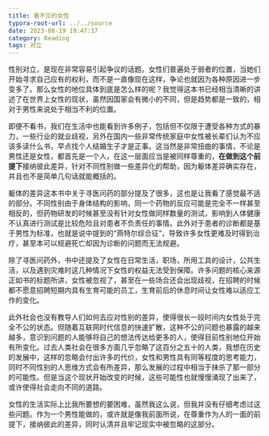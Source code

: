 ```yaml
---
title: 看不见的女性
typora-root-url: ../../source
date: 2023-08-19 19:47:17
category: Reading
tags: 对立
---
```


性别对立，是现在非常容易引起争议的话题。女性们普遍处于弱者的位置，当她们开始寻求自己应有的权利，而不是一直像现在这样，争论也就因为各种原因进一步变多了。那么女性的地位具体到底是怎么样的呢？我觉得这本书已经相当清晰的讲述了在世界上女性的现状，虽然因国家会有微小的不同，但是趋势都是一致的，相对于男性来说处于相当不利的位置。

即便不看书，我们在生活中也能看到许多例子，包括但不仅限于遭受各种方式的暴力，一些行业的就业歧视，另外在国内一些非常传统家庭中女性被长辈们认为不应该多读什么书，早点找个人结婚生子才是正事。这当然是非常扭曲的事情，不论是男性还是女性，都首先是一个人，在这一层面应当是被同样尊重的，**在做到这个前提下**接纳彼此差异，针对不同性别做一些差异化的帮助，因为躯体差异确实存在，并且也不是简单几句话就能概括的。

躯体的差异这本书中关于寻医问药的部分提及了很多，这也是让我看了感觉最不适的部分。不同性别由于身体结构的影响，同一个药物的反应可能是完全不一样甚至相反的，但药物研发的时候甚至没有针对女性做同样数量的测试，影响到人体健康不认真进行测试是比较危险且对患者不负责任的事情。此外对于患者的诊断都是基于男性为标准，也就是说中提到的“燕特尔综合征”，导致许多女性更难及时得到治疗，甚至本可以规避死亡却因为诊断的问题而无法规避。

除了寻医问药外，书中还提及了女性在日常生活，职场，所用工具的设计，公共生活，以及遇到灾难时这几种情况下女性的权益无法受到保障。许多问题的核心来源正如书的标题所讲，女性被忽视了，甚至在一些场合还会出现歧视，在招聘的时候都不愿意招聘短期内具有生育可能的员工，生育前后的休息时间让女性难以适应工作的变化。

此外社会也没有教导人们如何去应对性别的差异，使得很长一段时间内女性处于完全不公的状态。但随着互联网时代信息的快速扩散，这种不公的问题也暴露的越来越多，意识到问题的人能够将自己的想法传达给更多的人，使得目前性别地位开始有所变化。过去人类社会在很多方面几乎忽略了这百分之五十的人类，我想在历史的发展中，这样的忽略会付出许多的代价，女性和男性具有同等程度的思考能力，同时不同性别的人思维方式会有所差异，那么发展的过程中相当于抹杀了那一部分的可能性。但是当这个现状开始改变的时候，这些可能性也就慢慢涌现了出来了，或许使得社会走向不同的道路。

女性的生活实际上比我所要想的要困难，虽然我这么说，但我并没有仔细考虑过这些问题。作为一个男性能做的，或许就是像我前面所说，在尊重作为人的一面的前提下，接纳彼此的差异，同时认清并且牢记现实中被忽略的这部分。
